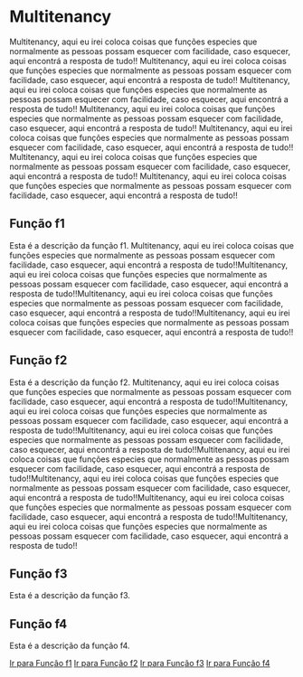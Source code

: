 # Multitenancy
Multitenancy, aqui eu irei coloca coisas que funções especies que normalmente as pessoas possam esquecer com facilidade, caso esquecer, aqui encontrá a resposta de tudo!!
Multitenancy, aqui eu irei coloca coisas que funções especies que normalmente as pessoas possam esquecer com facilidade, caso esquecer, aqui encontrá a resposta de tudo!!
Multitenancy, aqui eu irei coloca coisas que funções especies que normalmente as pessoas possam esquecer com facilidade, caso esquecer, aqui encontrá a resposta de tudo!!
Multitenancy, aqui eu irei coloca coisas que funções especies que normalmente as pessoas possam esquecer com facilidade, caso esquecer, aqui encontrá a resposta de tudo!!
Multitenancy, aqui eu irei coloca coisas que funções especies que normalmente as pessoas possam esquecer com facilidade, caso esquecer, aqui encontrá a resposta de tudo!!
Multitenancy, aqui eu irei coloca coisas que funções especies que normalmente as pessoas possam esquecer com facilidade, caso esquecer, aqui encontrá a resposta de tudo!!
Multitenancy, aqui eu irei coloca coisas que funções especies que normalmente as pessoas possam esquecer com facilidade, caso esquecer, aqui encontrá a resposta de tudo!!
<a name="f1"></a>
## Função f1

Esta é a descrição da função f1.
Multitenancy, aqui eu irei coloca coisas que funções especies que normalmente as pessoas possam esquecer com facilidade, caso esquecer, aqui encontrá a resposta de tudo!!Multitenancy, aqui eu irei coloca coisas que funções especies que normalmente as pessoas possam esquecer com facilidade, caso esquecer, aqui encontrá a resposta de tudo!!Multitenancy, aqui eu irei coloca coisas que funções especies que normalmente as pessoas possam esquecer com facilidade, caso esquecer, aqui encontrá a resposta de tudo!!Multitenancy, aqui eu irei coloca coisas que funções especies que normalmente as pessoas possam esquecer com facilidade, caso esquecer, aqui encontrá a resposta de tudo!!

<a name="f2"></a>
## Função f2

Esta é a descrição da função f2.
Multitenancy, aqui eu irei coloca coisas que funções especies que normalmente as pessoas possam esquecer com facilidade, caso esquecer, aqui encontrá a resposta de tudo!!Multitenancy, aqui eu irei coloca coisas que funções especies que normalmente as pessoas possam esquecer com facilidade, caso esquecer, aqui encontrá a resposta de tudo!!Multitenancy, aqui eu irei coloca coisas que funções especies que normalmente as pessoas possam esquecer com facilidade, caso esquecer, aqui encontrá a resposta de tudo!!Multitenancy, aqui eu irei coloca coisas que funções especies que normalmente as pessoas possam esquecer com facilidade, caso esquecer, aqui encontrá a resposta de tudo!!Multitenancy, aqui eu irei coloca coisas que funções especies que normalmente as pessoas possam esquecer com facilidade, caso esquecer, aqui encontrá a resposta de tudo!!Multitenancy, aqui eu irei coloca coisas que funções especies que normalmente as pessoas possam esquecer com facilidade, caso esquecer, aqui encontrá a resposta de tudo!!Multitenancy, aqui eu irei coloca coisas que funções especies que normalmente as pessoas possam esquecer com facilidade, caso esquecer, aqui encontrá a resposta de tudo!!

<a name="f3"></a>
## Função f3

Esta é a descrição da função f3.

<a name="f4"></a>
## Função f4

Esta é a descrição da função f4.

[Ir para Função f1](#f1)
[Ir para Função f2](#f2)
[Ir para Função f3](#f3)
[Ir para Função f4](#f4)

